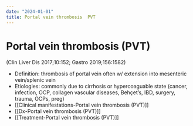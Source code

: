 ```yaml
---
date: "2024-01-01"
title: Portal vein thrombosis  PVT  
---
```


# Portal vein thrombosis (PVT) 

 (Clin Liver Dis 2017;10:152; Gastro 2019;156:1582)

* Definition: thrombosis of portal vein often w/ extension into mesenteric vein/splenic vein
* Etiologies: commonly due to cirrhosis or hypercoaguable state (cancer, infection, OCP, collagen vascular diseases, Behçet’s, IBD, surgery, trauma, OCPs, preg)
* [[Clinical manifestations-Portal vein thrombosis (PVT)]] 
* [[Dx-Portal vein thrombosis (PVT)]]
* [[Treatment-Portal vein thrombosis (PVT)]] 
